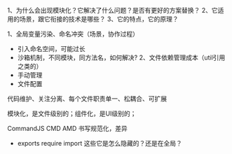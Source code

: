 1、为什么会出现模块化？它解决了什么问题？是否有更好的方案替换？
2、它适用的场景，跟它衔接的技术是哪些？
3、它的特点，它的原理？

1、全局变量污染、命名冲突（场景，协作过程）
- 引入命名空间，可能过长
- 沙箱机制，不同模块，同方法名，如何解决?
2、文件依赖管理成本（util引用之类的）
- 手动管理
- 文件配置


代码维护、关注分离、每个文件职责单一、松耦合、可扩展




模块化，是文件级别的；组件化，是UI级别的；


CommandJS CMD AMD 书写规范化，差异

- exports require import 这些它是怎么隐藏的？还是在全局？

